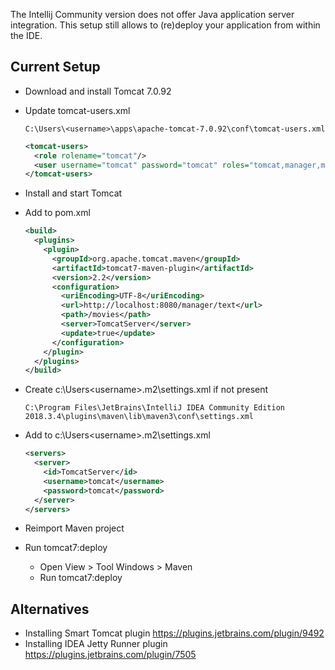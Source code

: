 The Intellij Community version does not offer Java application server
integration. This setup still allows to (re)deploy your application
from within the IDE.

## Current Setup
* Download and install Tomcat 7.0.92

* Update tomcat-users.xml

  ```
  C:\Users\<username>\apps\apache-tomcat-7.0.92\conf\tomcat-users.xml
  ```

  ```Xml
  <tomcat-users>
    <role rolename="tomcat"/>
    <user username="tomcat" password="tomcat" roles="tomcat,manager,manager-gui,manager-script"/>
  </tomcat-users>
  ```

* Install and start Tomcat

* Add to pom.xml

  ```Xml
  <build>
    <plugins>
      <plugin>
        <groupId>org.apache.tomcat.maven</groupId>
        <artifactId>tomcat7-maven-plugin</artifactId>
        <version>2.2</version>
        <configuration>
          <uriEncoding>UTF-8</uriEncoding>
          <url>http://localhost:8080/manager/text</url>
          <path>/movies</path>
          <server>TomcatServer</server>
          <update>true</update>
        </configuration>
      </plugin>
    </plugins>
  </build>
  ```

* Create c:\Users\<username>\.m2\settings.xml if not present

  ```
  C:\Program Files\JetBrains\IntelliJ IDEA Community Edition 2018.3.4\plugins\maven\lib\maven3\conf\settings.xml
  ```

* Add to c:\Users\<username>\.m2\settings.xml

  ```Xml
  <servers>
    <server>
      <id>TomcatServer</id>
      <username>tomcat</username>
      <password>tomcat</password>
    </server>
  </servers>
  ```

* Reimport Maven project

* Run tomcat7:deploy

  * Open View > Tool Windows > Maven
  * Run tomcat7:deploy

## Alternatives

* Installing Smart Tomcat plugin https://plugins.jetbrains.com/plugin/9492
* Installing IDEA Jetty Runner plugin https://plugins.jetbrains.com/plugin/7505

